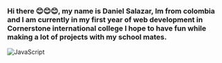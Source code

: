 
### Hi there 😊😊😊, my name is Daniel Salazar, Im from colombia and I am currently in my first year of web development in Cornerstone international college I hope to have fun while making a lot of projects with my school mates.


![JavaScript](https://upload.wikimedia.org/wikipedia/commons/thumb/6/6a/JavaScript-logo.png/900px-JavaScript-logo.png?20120221235433)


<!--
**Danielsalazar1109/Danielsalazar1109** is a ✨ _special_ ✨ repository because its `README.md` (this file) appears on your GitHub profile.

Here are some ideas to get you started:

- 🔭 I’m currently working on ...
- 🌱 I’m currently learning ...
- 👯 I’m looking to collaborate on ...
- 🤔 I’m looking for help with ...
- 💬 Ask me about ...
- 📫 How to reach me: ...
- 😄 Pronouns: ...
- ⚡ Fun fact: ...
-->


[def]: https://www.google.com/url?sa=i&url=https%3A%2F%2Fwww.cleanpng.com%2Fpng-javascript-scalable-vector-graphics-logo-encapsula-6249368%2F&psig=AOvVaw3T9i0YwX0UOG8rDKCae0JA&ust=1715384850291000&source=images&cd=vfe&opi=89978449&ved=0CBIQjRxqFwoTCNjmh9LggYYDFQAAAAAdAAAAABAJ